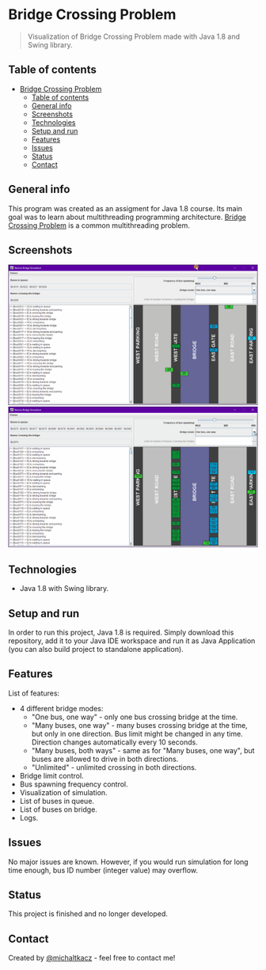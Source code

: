 # Bridge Crossing Problem
> Visualization of Bridge Crossing Problem made with Java 1.8 and Swing library.

## Table of contents
- [Bridge Crossing Problem](#bridge-crossing-problem)
  - [Table of contents](#table-of-contents)
  - [General info](#general-info)
  - [Screenshots](#screenshots)
  - [Technologies](#technologies)
  - [Setup and run](#setup-and-run)
  - [Features](#features)
  - [Issues](#issues)
  - [Status](#status)
  - [Contact](#contact)

## General info
This program was created as an assigment for Java 1.8 course. Its main goal was to learn about multithreading programming architecture. [Bridge Crossing Problem](https://pages.mtu.edu/~shene/NSF-3/e-Book/MONITOR/Bridge/MON-example-bridge.html "Problem explanation") is a common multithreading problem.

## Screenshots
![Example gif1](./images/gif1.gif)
![Example gif2](./images/gif2.gif)

## Technologies
* Java 1.8 with Swing library.

## Setup and run
In order to run this project, Java 1.8 is required. Simply download this repository, add it to your Java IDE workspace and run it as Java Application (you can also build project to standalone application).

## Features
List of features:
* 4 different bridge modes: 
  * "One bus, one way" - only one bus crossing bridge at the time.
  * "Many buses, one way" - many buses crossing bridge at the time, but only in one direction. Bus limit might be changed in any time. Direction changes automatically every 10 seconds.
  * "Many buses, both ways" - same as for  "Many buses, one way", but buses are allowed to drive in both directions. 
  * "Unlimited" - unlimited crossing in both directions.
* Bridge limit control.
* Bus spawning frequency control.
* Visualization of simulation.
* List of buses in queue.
* List of buses on bridge.
* Logs.

## Issues
No major issues are known. However, if you would run simulation for long time enough, bus ID number (integer value) may overflow.

## Status
This project is finished and no longer developed.

## Contact
Created by [@michaltkacz](https://github.com/michaltkacz) - feel free to contact me!
